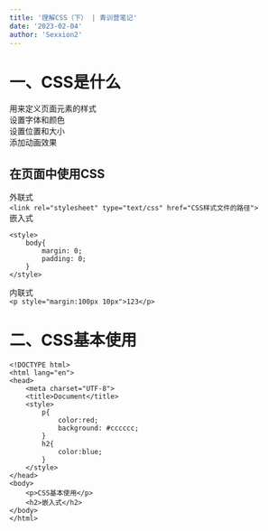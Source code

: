 ```yaml
---
title: '理解CSS（下） | 青训营笔记'
date: '2023-02-04'
author: 'Sexxion2'
---
```


# 一、CSS是什么
用来定义页面元素的样式  
设置字体和颜色  
设置位置和大小  
添加动画效果  

## 在页面中使用CSS
外联式  
`<link rel="stylesheet" type="text/css" href="CSS样式文件的路径">
`  
嵌入式
```
<style>
    body{
        margin: 0;
        padding: 0;
    }
</style>
```
内联式  
`<p style="margin:100px 10px">123</p>`  

# 二、CSS基本使用

```
<!DOCTYPE html>
<html lang="en">
<head>
	<meta charset="UTF-8">
	<title>Document</title>
	<style>
		p{
			color:red;
			background: #cccccc;
		}
		h2{
			color:blue;
		}
	</style>
</head>
<body>
	<p>CSS基本使用</p>
	<h2>嵌入式</h2>
</body>
</html>

```
